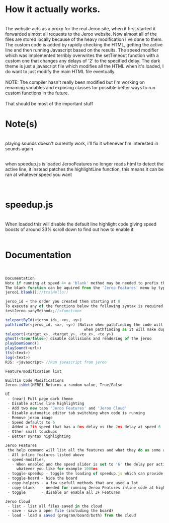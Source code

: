 
<h1>How it actually works.</h1>
<br>
The website acts as a proxy for the real Jeroo site, when it first started it forwarded almost all requests to the Jeroo website. Now almost all of the files are stored locally because of the heavy modification I've done to them. The custom code is added by rapidly checking the HTML, getting the active line and then running Javascript based on the results. The speed modifier which was implemented terribly overwrites the setTimeout function with a custom one that changes any delays of '2' to the specified delay. The dark theme is just a javascript file which modifies all the HTML when it's loaded, I do want to just modify the main HTML file eventually.
<br><br>
NOTE: The compiler hasn't really been modified but I'm working on renaming variables and exposing classes for possible better ways to run custom functions in the future.
<br><br>
That should be most of the important stuff

<br>
<h1>Note(s)</h1>
<br>
<a>playing sounds doesn't currently work, i'll fix it whenever I'm interested in sounds again</a>
<br><br>

<a>when speedup.js is loaded JerooFeatures no longer reads html to detect the active line, it instead patches the highlightLine function,</a>
<a>this means it can be ran at whatever speed you want</a>

<br>
<h1>speedup.js</h1>
<br>
<a>When loaded this will disable the default line highlight code giving speed boosts of around 33%</a>
<a>scroll down to find out how to enable it</a>
<br>

<br>
<h1>Documentation</h1>
<br>

```javascript
Documentation
Note if running at speed 4+ a 'blank' method may be needed to prefix these functions, usage ex below
The blank function can be aquired from the 'Jeroo Features' menu by typing 'copy-helpers' or 'copy-blank'
jeroo1.blank();//tts(Hello!)

jeroo_id = the order you created them starting at 0
To execute any of the functions below the following syntax is required,
testJeroo.<anyMethod>;//<function>

teleportById(<jeroo_id>, <x>, <y>)
pathfindTo(<jeroo_id, <x>, <y>) [Notice when pathfinding the code will pause and resume after it has finished, as of now do NOT pause/restart the program manually,
								   when pathfinding as it will make duplicate jeroos that are buggy]
teleport(<target_x>, <target_y>, <to_x>, <to_y>)
ghost(<true/false>) disable collisions and rendering of the jeroo
playBoomSound()
playSound(<url>)
tts(<text>)
log(<text>)
RJS: <javascript> //Run javascript from jeroo

Feature/modification list

Builtin Code Modifications
Jeroo.isNet(HERE) Returns a random value, True/False

UI
 - (near) Full page dark theme
 - Disable active line highlighting
 - Add two new tabs 'Jeroo Features' and 'Jeroo Cloud'
 - Disable automatic editor tab switching when code is running
 - Remove jeroo image
 - Speed defaults to 6
 - Added a 7th speed that has a 0ms delay vs the 2ms delay at speed 6
 - Other small touchups
 - Better syntax highlighting

Jeroo Features
 the help command will list all the features and what they do as some aren't worth documenting here
 - All inline features listed above
 - speed-modifier,
   - When enabled and the speed slider is set to '6' the delay per action can be set to
     whatever you like for example 1000ms
 - toggle-speedup - toggle the loading of speedup.js which can provide a 33%ish increase in speeds
 - toggle-board - hide the board
 - copy-helpers - a few usefull methods that are used a lot
 - copy-blank   - needed for running Jeroo Features inline code at higher speed, documented above
 - toggle       - disable or enable all JF Features

Jeroo Cloud
 - list - list all files saved in the cloud
 - save - save a open file (including the board)
 - load - load a saved (program/board/both) from the cloud
```